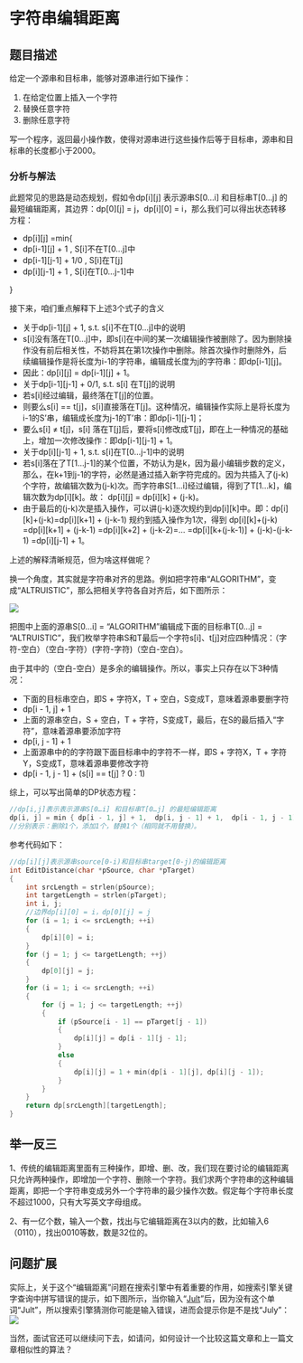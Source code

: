 # 字符串编辑距离

## 题目描述

给定一个源串和目标串，能够对源串进行如下操作：  
1. 在给定位置上插入一个字符  
2. 替换任意字符  
3. 删除任意字符  

写一个程序，返回最小操作数，使得对源串进行这些操作后等于目标串，源串和目标串的长度都小于2000。  

### 分析与解法

此题常见的思路是动态规划，假如令dp[i][j] 表示源串S[0…i] 和目标串T[0…j] 的最短编辑距离，其边界：dp[0][j] = j，dp[i][0] = i，那么我们可以得出状态转移方程：
 - dp[i][j] =min{
- dp[i-1][j] + 1 , S[i]不在T[0…j]中
- dp[i-1][j-1] + 1/0 , S[i]在T[j]
- dp[i][j-1] + 1 , S[i]在T[0…j-1]中

}

接下来，咱们重点解释下上述3个式子的含义
 - 关于dp[i-1][j] + 1, s.t. s[i]不在T[0…j]中的说明
- s[i]没有落在T[0…j]中，即s[i]在中间的某一次编辑操作被删除了。因为删除操作没有前后相关性，不妨将其在第1次操作中删除。除首次操作时删除外，后续编辑操作是将长度为i-1的字符串，编辑成长度为j的字符串：即dp[i-1][j]。
- 因此：dp[i][j] = dp[i-1][j] + 1。
 - 关于dp[i-1][j-1] + 0/1, s.t. s[i] 在T[j]的说明
- 若s[i]经过编辑，最终落在T[j]的位置。
- 则要么s[i] == t[j]，s[i]直接落在T[j]。这种情况，编辑操作实际上是将长度为i-1的S’串，编辑成长度为j-1的T’串：即dp[i-1][j-1]；
- 要么s[i] ≠ t[j]，s[i] 落在T[j]后，要将s[i]修改成T[j]，即在上一种情况的基础上，增加一次修改操作：即dp[i-1][j-1] + 1。
 - 关于dp[i][j-1] + 1, s.t. s[i]在T[0…j-1]中的说明
- 若s[i]落在了T[1…j-1]的某个位置，不妨认为是k，因为最小编辑步数的定义，那么，在k+1到j-1的字符，必然是通过插入新字符完成的。因为共插入了(j-k)个字符，故编辑次数为(j-k)次。而字符串S[1…i]经过编辑，得到了T[1…k]，编辑次数为dp[i][k]。故： dp[i][j] = dp[i][k] + (j-k)。
- 由于最后的(j-k)次是插入操作，可以讲(j-k)逐次规约到dp[i][k]中。即：dp[i][k]+(j-k)=dp[i][k+1] + (j-k-1)
规约到插入操作为1次，得到
dp[i][k]+(j-k) 
	=dp[i][k+1] + (j-k-1)
	=dp[i][k+2] + (j-k-2)=…
	=dp[i][k+(j-k-1)] + (j-k)-(j-k-1)
	=dp[i][j-1] + 1。

上述的解释清晰规范，但为啥这样做呢？

换一个角度，其实就是字符串对齐的思路。例如把字符串“ALGORITHM”，变成“ALTRUISTIC”，那么把相关字符各自对齐后，如下图所示：

![](http://img.blog.csdn.net/20140616114324296)

把图中上面的源串S[0…i] = “ALGORITHM”编辑成下面的目标串T[0…j] = “ALTRUISTIC”，我们枚举字符串S和T最后一个字符s[i]、t[j]对应四种情况：（字符-空白）（空白-字符）(字符-字符)（空白-空白）。

由于其中的（空白-空白）是多余的编辑操作。所以，事实上只存在以下3种情况：
 - 下面的目标串空白，即S + 字符X，T + 空白，S变成T，意味着源串要删字符
- dp[i - 1, j] + 1
 - 上面的源串空白，S + 空白，T + 字符，S变成T，最后，在S的最后插入“字符”，意味着源串要添加字符
- dp[i, j - 1] + 1 
 - 上面源串中的的字符跟下面目标串中的字符不一样，即S + 字符X，T + 字符Y，S变成T，意味着源串要修改字符
- dp[i - 1, j - 1] + (s[i] == t[j] ? 0 : 1) 

综上，可以写出简单的DP状态方程：

```c
//dp[i,j]表示表示源串S[0…i] 和目标串T[0…j] 的最短编辑距离
dp[i, j] = min { dp[i - 1, j] + 1,  dp[i, j - 1] + 1,  dp[i - 1, j - 1] + (s[i] == t[j] ? 0 : 1) }
//分别表示：删除1个，添加1个，替换1个（相同就不用替换）。
```
参考代码如下：
```c
//dp[i][j]表示源串source[0-i)和目标串target[0-j)的编辑距离
int EditDistance(char *pSource, char *pTarget)
{
	int srcLength = strlen(pSource);
	int targetLength = strlen(pTarget);
	int i, j;
	//边界dp[i][0] = i，dp[0][j] = j  
	for (i = 1; i <= srcLength; ++i)
	{
		dp[i][0] = i;
	}
	for (j = 1; j <= targetLength; ++j)
	{
		dp[0][j] = j;
	}
	for (i = 1; i <= srcLength; ++i)
	{
		for (j = 1; j <= targetLength; ++j)
		{
			if (pSource[i - 1] == pTarget[j - 1])
			{
				dp[i][j] = dp[i - 1][j - 1];
			}
			else
			{
				dp[i][j] = 1 + min(dp[i - 1][j], dp[i][j - 1]);
			}
		}
	}
	return dp[srcLength][targetLength];
}
```

## 举一反三

1、传统的编辑距离里面有三种操作，即增、删、改，我们现在要讨论的编辑距离只允许两种操作，即增加一个字符、删除一个字符。我们求两个字符串的这种编辑距离，即把一个字符串变成另外一个字符串的最少操作次数。假定每个字符串长度不超过1000，只有大写英文字母组成。

2、有一亿个数，输入一个数，找出与它编辑距离在3以内的数，比如输入6（0110），找出0010等数，数是32位的。


## 问题扩展

实际上，关于这个“编辑距离”问题在搜索引擎中有着重要的作用，如搜索引擎关键字查询中拼写错误的提示，如下图所示，当你输入“[Jult](https://www.google.com.hk/search?hl=zh-CN&newwindow=1&safe=strict&site=&source=hp&q=Jult&btnK=Google+%E6%90%9C%E7%B4%A2)”后，因为没有这个单词“Jult”，所以搜索引擎猜测你可能是输入错误，进而会提示你是不是找“July”：
![](../images/28~29/29.7.jpg)

当然，面试官还可以继续问下去，如请问，如何设计一个比较这篇文章和上一篇文章相似性的算法？
